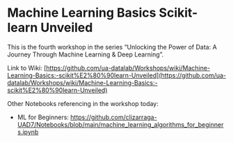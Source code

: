 # Machine Learning Basics Scikit-learn Unveiled

This is the fourth workshop in the series “Unlocking the Power of Data: A Journey Through Machine Learning & Deep Learning”.

Link to Wiki: [https://github.com/ua-datalab/Workshops/wiki/Machine-Learning-Basics:-scikit%E2%80%90learn-Unveiled](https://github.com/ua-datalab/Workshops/wiki/Machine-Learning-Basics:-scikit%E2%80%90learn-Unveiled)

Other Notebooks referencing in the workshop today:
- ML for Beginners: https://github.com/clizarraga-UAD7/Notebooks/blob/main/machine_learning_algorithms_for_beginners.ipynb

